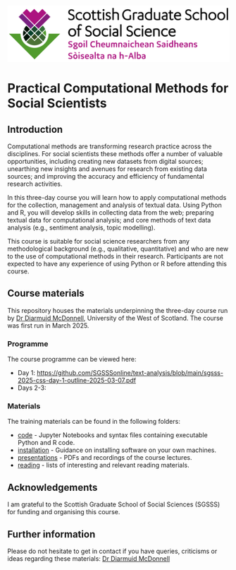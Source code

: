 ![SGSSS Logo](img/SGSSS_Stacked.png)

# Practical Computational Methods for Social Scientists

## Introduction

Computational methods are transforming research practice across the disciplines. For social scientists these methods offer a number of valuable opportunities, including creating new datasets from digital sources; unearthing new insights and avenues for research from existing data sources; and improving the accuracy and efficiency of fundamental research activities.

In this three-day course you will learn how to apply computational methods for the collection, management and analysis of textual data. Using Python and R, you will develop skills in collecting data from the web; preparing textual data for computational analysis; and core methods of text data analysis (e.g., sentiment analysis, topic modelling).

This course is suitable for social science researchers from any methodological background (e.g., qualitative, quantitative) and who are new to the use of computational methods in their research. Participants are not expected to have any experience of using Python or R before attending this course.

## Course materials

This repository houses the materials underpinning the three-day course run by [Dr Diarmuid McDonnell](https://research-portal.uws.ac.uk/en/persons/diarmuid-mcdonnell), University of the West of Scotland. The course was first run in March 2025.

### Programme

The course programme can be viewed here:
* Day 1: https://github.com/SGSSSonline/text-analysis/blob/main/sgsss-2025-css-day-1-outline-2025-03-07.pdf
* Days 2-3: 

### Materials

The training materials can be found in the following folders:
* [code](./code) - Jupyter Notebooks and syntax files containing executable Python and R code.
* [installation](./installation) - Guidance on installing software on your own machines.
* [presentations](./presentations) - PDFs and recordings of the course lectures.
* [reading](./reading) - lists of interesting and relevant reading materials.

## Acknowledgements

I am grateful to the Scottish Graduate School of Social Sciences (SGSSS) for funding and organising this course.

## Further information

Please do not hesitate to get in contact if you have queries, criticisms or ideas regarding these materials: [Dr Diarmuid McDonnell](mailto:diarmuid.mcdonnell@uws.ac.uk)
